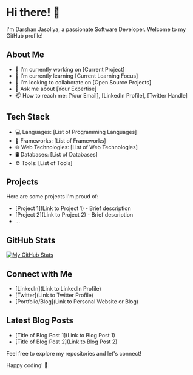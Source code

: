  
# Hi there! 👋

I'm Darshan Jasoliya, a passionate Software Developer. Welcome to my GitHub profile!

## About Me

- 🔭 I’m currently working on [Current Project]
- 🌱 I’m currently learning [Current Learning Focus]
- 👯 I’m looking to collaborate on [Open Source Projects]
- 💬 Ask me about [Your Expertise]
- 📫 How to reach me: [Your Email], [LinkedIn Profile], [Twitter Handle]

## Tech Stack

- 💻 Languages: [List of Programming Languages]
- 🚀 Frameworks: [List of Frameworks]
- 🌐 Web Technologies: [List of Web Technologies]
- 🛢️ Databases: [List of Databases]
- ⚙️ Tools: [List of Tools]

## Projects

Here are some projects I'm proud of:

- [Project 1](Link to Project 1) - Brief description
- [Project 2](Link to Project 2) - Brief description
- ...

## GitHub Stats

[![My GitHub Stats](https://github-readme-stats.vercel.app/api?username=your-username&show_icons=true&hide=contribs,prs)](https://github.com/your-username)

## Connect with Me

- [LinkedIn](Link to LinkedIn Profile)
- [Twitter](Link to Twitter Profile)
- [Portfolio/Blog](Link to Personal Website or Blog)

## Latest Blog Posts

<!-- BLOG-POST-LIST:START -->
- [Title of Blog Post 1](Link to Blog Post 1)
- [Title of Blog Post 2](Link to Blog Post 2)
<!-- BLOG-POST-LIST:END -->

Feel free to explore my repositories and let's connect!

Happy coding! 🚀
